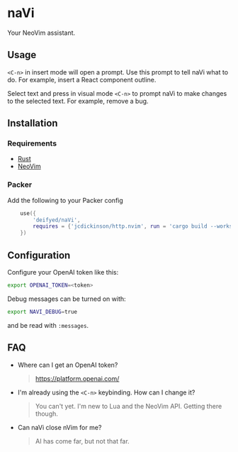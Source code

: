 # naVi

Your NeoVim assistant.

## Usage

`<C-n>` in insert mode will open a prompt. Use this prompt to tell naVi what to do. For example, insert a React 
component outline.

Select text and press in visual mode `<C-n>` to prompt naVi to make changes to the selected text. For example, remove a
bug.

## Installation

### Requirements

- [Rust](https://www.rust-lang.org/tools/install)
- [NeoVim](https://neovim.io/)

### Packer

Add the following to your Packer config

```lua
    use({
        'deifyed/naVi',
        requires = {'jcdickinson/http.nvim', run = 'cargo build --workspace --release'},
    })
```

## Configuration

Configure your OpenAI token like this:

```bash
export OPENAI_TOKEN=<token>
```

Debug messages can be turned on with:

```bash
export NAVI_DEBUG=true
```

and be read with `:messages`.

## FAQ

- Where can I get an OpenAI token?
    > https://platform.openai.com/
- I'm already using the `<C-n>` keybinding. How can I change it?
    > You can't yet. I'm new to Lua and the NeoVim API. Getting there though.
- Can naVi close nVim for me?
    > AI has come far, but not that far.

